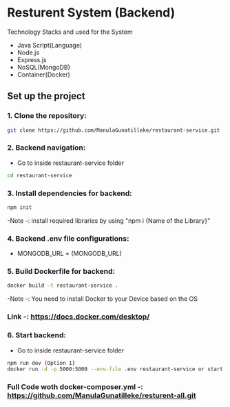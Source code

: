 # Resturent System (Backend)

Technology Stacks and used for the System 
 -  Java Script(Language)
 -  Node.js
 -  Express.js
 -  NoSQL(MongoDB)
 -  Container(Docker)

## Set up the project 

### 1. Clone the repository:

``` bash
git clone https://github.com/ManulaGunatilleke/restaurant-service.git
```
### 2. Backend navigation:

- Go to inside restaurant-service folder

``` bash
cd restaurant-service 
```

### 3. Install dependencies for backend:

``` bash
npm init 
```
-Note -: install required libraries by using "npm i {Name of the Library}"

### 4. Backend .env file configurations:

- MONGODB_URL = (MONGODB_URL)

### 5. Build Dockerfile for backend:

``` bash
docker build -t restaurant-service .
```
-Note -: You need to install Docker to your Device based on the OS
### Link -: https://docs.docker.com/desktop/
         

### 6. Start backend:

- Go to inside restaurant-service folder
  
``` bash
npm run dev (Option 1)
docker run -d -p 5000:5000 --env-file .env restaurant-service or start using Docker Desktop (Option 2) 
```
### Full Code woth docker-composer.yml -: https://github.com/ManulaGunatilleke/resturent-all.git
